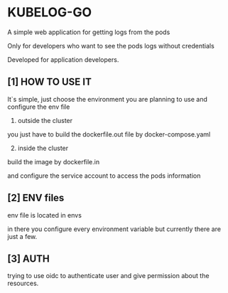 # KUBELOG-GO 

A simple web application for getting logs from the pods

Only for developers who want to see the pods logs without credentials 

Developed for application developers.

## [1] HOW TO USE IT

It`s simple, just choose the environment you are planning to use and configure the env file

1. outside the cluster

you just have to build the dockerfile.out file by docker-compose.yaml 

2. inside the cluster 

build the image by dockerfile.in 

and configure the service account to access the pods information

## [2] ENV files 

env file is located in envs 

in there you configure every environment variable but currently there are just a few.

## [3] AUTH 

trying to use oidc to authenticate user and give permission about the resources.
